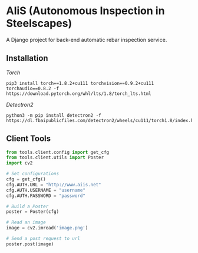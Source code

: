 # AIiS (Autonomous Inspection in Steelscapes)

A Django project for back-end automatic rebar inspection service.

## Installation

*Torch*

```shell
pip3 install torch==1.8.2+cu111 torchvision==0.9.2+cu111 torchaudio==0.8.2 -f https://download.pytorch.org/whl/lts/1.8/torch_lts.html
```

*Detectron2*

```shell
python3 -m pip install detectron2 -f https://dl.fbaipublicfiles.com/detectron2/wheels/cu111/torch1.8/index.html
```

## Client Tools

```python
from tools.client.config import get_cfg
from tools.client.utils import Poster
import cv2

# Set configurations
cfg = get_cfg()
cfg.AUTH.URL = "http://www.aiis.net"
cfg.AUTH.USERNAME = "username"
cfg.AUTH.PASSWORD = "password"

# Build a Poster
poster = Poster(cfg)

# Read an image
image = cv2.imread('image.png')

# Send a post request to url
poster.post(image)
```

